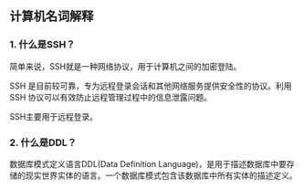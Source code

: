 ## 计算机名词解释

### 1. 什么是SSH？

简单来说，SSH就是一种网络协议，用于计算机之间的加密登陆。

SSH 是目前较可靠，专为远程登录会话和其他网络服务提供安全性的协议。利用 SSH 协议可以有效防止远程管理过程中的信息泄露问题。

SSH主要用于远程登录。


### 2. 什么是DDL？

数据库模式定义语言DDL(Data Definition Language)，是用于描述数据库中要存储的现实世界实体的语言。一个数据库模式包含该数据库中所有实体的描述定义。